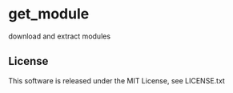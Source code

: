 # get_module
download and extract modules

## License
This software is released under the MIT License, see LICENSE.txt
